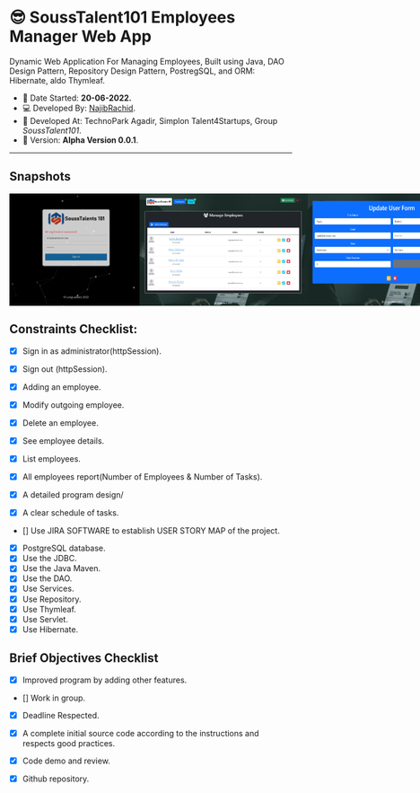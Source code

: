 # :sunglasses: SoussTalent101 Employees Manager Web App

Dynamic Web Application For Managing Employees, Built using Java,
DAO Design Pattern, Repository Design Pattern, PostregSQL, and ORM: Hibernate, aldo Thymleaf.

 - :date: Date Started: **20-06-2022.** 
 - :computer:	Developed By: [NajibRachid](https://github.com/n4j1Br4ch1D).
 - :office: Developed At: TechnoPark Agadir, Simplon Talent4Startups, Group *SoussTalent101*.
 - :pushpin: Version: **Alpha Version 0.0.1**.

---

## Snapshots
<div style="display:flex">
<img src="/brief10-employees-manager/1.PNG" height="200" width="300"/>
<img src="/brief10-employees-manager/2.PNG" height="200" width="300"/>
<img src="/brief10-employees-manager/3.PNG" height="200" width="300"/>
</div>

## Constraints Checklist:

- [X] Sign in as administrator(httpSession).
- [X] Sign out (httpSession).
- [X] Adding an employee.
- [X] Modify outgoing employee.
- [X] Delete an employee.
- [X] See employee details.
- [X] List employees.
- [X] All employees report(Number of Employees & Number of Tasks).


- [X] A detailed program design/
- [X] A clear schedule of tasks.
- [] Use JIRA SOFTWARE to establish USER STORY MAP of the project.
- [X] PostgreSQL database.
- [X] Use the JDBC.
- [X] Use the Java Maven.
- [X] Use the DAO.
- [X] Use Services.
- [X] Use Repository.
- [X] Use Thymleaf.
- [X] Use Servlet.
- [X] Use Hibernate.

## Brief Objectives Checklist

- [X] Improved program by adding other features.
- [] Work in group.
- [X] Deadline Respected.
- [X] A complete initial source code according to the instructions and respects good practices.
- [X] Code demo and review.
- [X] Github repository.

